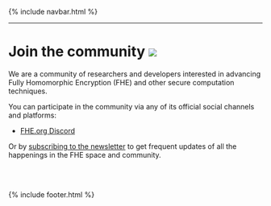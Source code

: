 {% include navbar.html %}
<hr/>

# Join the community [<img src="https://img.shields.io/badge/Github-edit%20this%20page-lightgrey">](https://github.com/FHE-org/fhe-org.github.io)
  
We are a community of researchers and developers interested in advancing Fully Homomorphic Encryption (FHE) and other secure computation techniques.

You can participate in the community via any of its official social channels and platforms:

- [FHE.org Discord](https://discord.fhe.org/)

Or by [subscribing to the newsletter](https://fheorg.substack.com/) to get frequent updates of all the happenings in the FHE space and community.

<br><br>


{% include footer.html %}

